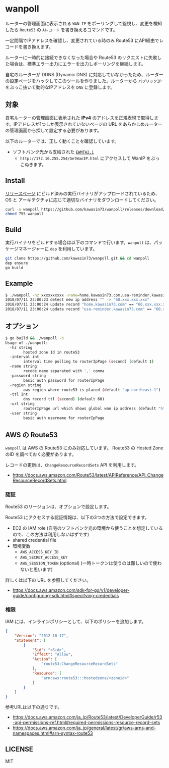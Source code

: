 # wanpoll

ルーターの管理画面に表示される `WAN IP` をポーリングして監視し、変更を検知したら `Route53` の `Aレコード` を書き換えるコマンドです。

一定間隔でIPアドレスを確認し、変更されている時のみ Route53 にAPI経由でレコードを書き換えます。

ルーターに一時的に接続できなくなった場合や Route53 のリクエストに失敗した場合は、標準エラー出力にエラーを出力しポーリングを継続します。

自宅のルーターが DDNS (Dynamic DNS) に対応していなかったため、ルーターの設定ページをハックしてこのツールを作りました。ルーターから `パブリックIP` をぶっこ抜いて動的なIPアドレスを `DNS` に登録します。

## 対象

自宅ルーターの管理画面に表示された **IPv4** のアドレスを正規表現で取得します。IPアドレスが1つしか表示されていないページの URL をあらかじめルーターの管理画面から探して設定する必要があります。

以下のルーターでは、正しく動くことを確認しています。

- ソフトバンク光から支給された [`EWMTA2.1`](http://ybb.softbank.jp/support/connect/hikari/router/bbu2-setupmenu.php)
  - `http://172.16.255.254/GetWanIP.html` にアクセスして WanIP をぶっこぬきます。

## Install

[リリースページ](https://github.com/kawasin73/wanpoll/releases) にビルド済みの実行バイナリがアップロードされているため、OS と アーキテクチャに応じて適切なバイナリをダウンロードしてください。

```bash
curl -o wanpoll https://github.com/kawasin73/wanpoll/releases/download/v0.1.0/wanpoll-darwin-amd64
chmod 755 wanpoll
```

## Build

実行バイナリをビルドする場合は以下のコマンドで行います。`wanpoll` は、パッケージマネージャーに `dep` を利用しています。

```bash
git clone https://github.com/kawasin73/wanpoll.git && cd wanpoll
dep ensure
go build
```

## Example

```bash
$ ./wanpoll -hz xxxxxxxxxx -name=home.kawasin73.com,usa-reminder.kawasin73.com -user=xxxxxxxx -password=xxxxxxx -interval=10 -ttl=10
2018/07/11 23:00:23 detect new ip address "" -> "60.xxx.xxx.xxx"
2018/07/11 23:00:24 update record "home.kawasin73.com" == "60.xxx.xxx.xxx"
2018/07/11 23:00:24 update record "usa-reminder.kawasin73.com" == "60.xxx.xxx.xxx"
```

## オプション

```bash
$ go build && ./wanpoll -h
Usage of ./wanpoll:
  -hz string
    	hosted zone Id in route53
  -interval int
    	interval time polling to routerIpPage (second) (default 1)
  -name string
    	recode name separated with ',' comma
  -password string
    	basic auth password for routerIpPage
  -region string
    	aws region where route53 is placed (default "ap-northeast-1")
  -ttl int
    	dns record ttl (second) (default 60)
  -url string
    	routerIpPage url which shows global wan ip address (default "http://172.16.255.254/GetWanIP.html")
  -user string
    	basic auth username for routerIpPage
```

## AWS の Route53

`wanpoll` は AWS の Route53 にのみ対応しています。
Route53 の Hosted Zone のID を調べておく必要があります。

レコードの更新は、`ChangeResourceRecordSets` API を利用します。

- https://docs.aws.amazon.com/Route53/latest/APIReference/API_ChangeResourceRecordSets.html

### 認証

Route53 のリージョンは、オプションで設定します。

Route53 にアクセスする認証情報は、以下の3つの方法で設定できます。

- EC2 の IAM role (自宅のソフトバンク光の環境から使うことを想定しているので、この方法は利用しないはずです)
- shared credential file
- 環境変数
  - `AWS_ACCESS_KEY_ID`
  - `AWS_SECRET_ACCESS_KEY`
  - `AWS_SESSION_TOKEN` (optional) (一時トークンは使うのは難しいので使わないと思います)

詳しくは以下の URL を参照してください。

- https://docs.aws.amazon.com/sdk-for-go/v1/developer-guide/configuring-sdk.html#specifying-credentials

### 権限

IAM には、インラインポリシーとして、以下のポリシーを追加します。

```json
{
    "Version": "2012-10-17",
    "Statement": [
        {
            "Sid": "<Sid>",
            "Effect": "Allow",
            "Action": [
                "route53:ChangeResourceRecordSets"
            ],
            "Resource": [
                "arn:aws:route53:::hostedzone/<zoneid>"
            ]
        }
    ]
}
```

参考URLは以下の通りです。

- https://docs.aws.amazon.com/ja_jp/Route53/latest/DeveloperGuide/r53-api-permissions-ref.html#required-permissions-resource-record-sets
- https://docs.aws.amazon.com/ja_jp/general/latest/gr/aws-arns-and-namespaces.html#arn-syntax-route53

## LICENSE

MIT
